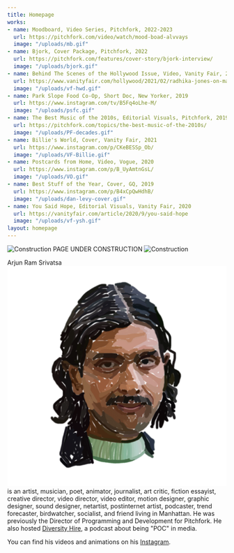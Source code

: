 ```yaml
---
title: Homepage
works:
- name: Moodboard, Video Series, Pitchfork, 2022-2023
  url: https://pitchfork.com/video/watch/mood-boad-alvvays
  image: "/uploads/mb.gif"
- name: Bjork, Cover Package, Pitchfork, 2022
  url: https://pitchfork.com/features/cover-story/bjork-interview/
  image: "/uploads/bjork.gif"
- name: Behind The Scenes of the Hollywood Issue, Video, Vanity Fair, 2021
  url: https://www.vanityfair.com/hollywood/2021/02/radhika-jones-on-making-this-years-vanity-fair-hollywood-issue
  image: "/uploads/vf-hwd.gif"
- name: Park Slope Food Co-Op, Short Doc, New Yorker, 2019
  url: https://www.instagram.com/tv/B5Fq4oLhe-M/
  image: "/uploads/psfc.gif"
- name: The Best Music of the 2010s, Editorial Visuals, Pitchfork, 2019
  url: https://pitchfork.com/topics/the-best-music-of-the-2010s/
  image: "/uploads/PF-decades.gif"
- name: Billie's World, Cover, Vanity Fair, 2021
  url: https://www.instagram.com/p/CKeBESSp_Ob/
  image: "/uploads/VF-Billie.gif"
- name: Postcards from Home, Video, Vogue, 2020
  url: https://www.instagram.com/p/B_UyAmtnGsL/
  image: "/uploads/VO.gif"
- name: Best Stuff of the Year, Cover, GQ, 2019
  url: https://www.instagram.com/p/B4xCpQwHdhB/
  image: "/uploads/dan-levy-cover.gif"
- name: You Said Hope, Editorial Visuals, Vanity Fair, 2020
  url: https://vanityfair.com/article/2020/9/you-said-hope
  image: "/uploads/vf-ysh.gif"
layout: homepage
---
```

![Construction](https://visualwebz.com/wp-content/uploads/2022/03/Gif-under-construction.gif) PAGE UNDER CONSTRUCTION ![Construction](https://visualwebz.com/wp-content/uploads/2022/03/Gif-under-construction.gif)

Arjun Ram Srivatsa ![Arjun](/assets/images/Self.gif) is an artist, musician, poet, animator, journalist, art critic, fiction essayist, creative director, video director, video editor, motion designer, graphic designer, sound designer, netartist, postinternet artist, podcaster, trend forecaster, birdwatcher, socialist, and friend living in Manhattan. He was previously the Director of Programming and Development for Pitchfork. He also hosted <a href="https://diversityhire.substack.com/">Diversity Hire</a>, a podcast about being "POC" in media.

You can find his videos and animations on his [Instagram](https://www.instagram.com/arjununcle/).
